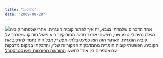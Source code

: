 ```yaml
---
title: "סודוקיוב"
date: "2009-08-28"
---
```


[![](https://nurnachman.files.wordpress.com/2009/08/e9efd-sudokube.jpg?w=300)](https://nurnachman.files.wordpress.com/2009/08/e9efd-sudokube.jpg)אחד הדברים שלמדתי בצבא, זה איך לפתור קוביה הונגרית. אחרי שלפתור קוביה רגילה נהיה לי טבע שני, חיפשתי אתגר חדש. הסודוקיוב הוא פאזל סודוקו שמורכב על קוביה הונגרית. האתגר הזה הוא כמעט בלתי-אפשרי, אבל היה נחמד להרכיב את הקוביה. הפשטתי קוביה הונגרית מהמדבקות המקוריות שלה, והדבקתי במקום מדבקות עם מספרים בין אחד לתשע. [ההוראות מפורטות באינסטרקטבל](http://www.instructables.com/id/SudoKube/)
